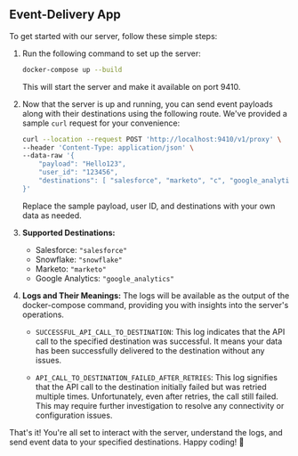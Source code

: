 ## Event-Delivery App

To get started with our server, follow these simple steps:

1. Run the following command to set up the server:
   ```bash
   docker-compose up --build
   ```
   This will start the server and make it available on port 9410.

2. Now that the server is up and running, you can send event payloads along with their destinations using the following route. We've provided a sample `curl` request for your convenience:

   ```bash
   curl --location --request POST 'http://localhost:9410/v1/proxy' \
   --header 'Content-Type: application/json' \
   --data-raw '{
       "payload": "Hello123",
       "user_id": "123456",
       "destinations": [ "salesforce", "marketo", "c", "google_analytics"]
   }'
   ```

   Replace the sample payload, user ID, and destinations with your own data as needed.

3. **Supported Destinations:**

   - Salesforce: `"salesforce"`
   - Snowflake: `"snowflake"`
   - Marketo: `"marketo"`
   - Google Analytics: `"google_analytics"`

4. **Logs and Their Meanings:**
    The logs will be available as the output of the docker-compose command, providing you with insights into the server's operations.

   - `SUCCESSFUL_API_CALL_TO_DESTINATION`: This log indicates that the API call to the specified destination was successful. It means your data has been successfully delivered to the destination without any issues.

   - `API_CALL_TO_DESTINATION_FAILED_AFTER_RETRIES`: This log signifies that the API call to the destination initially failed but was retried multiple times. Unfortunately, even after retries, the call still failed. This may require further investigation to resolve any connectivity or configuration issues.

That's it! You're all set to interact with the server, understand the logs, and send event data to your specified destinations. Happy coding! 🚀
```